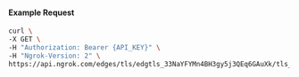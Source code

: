 <!-- Code generated for API Clients. DO NOT EDIT. -->

#### Example Request

```bash
curl \
-X GET \
-H "Authorization: Bearer {API_KEY}" \
-H "Ngrok-Version: 2" \
https://api.ngrok.com/edges/tls/edgtls_33NaYFYMn4BH3gy5j3QEq6GAuXk/tls_termination
```
